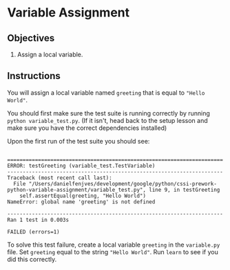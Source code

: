 # Variable Assignment

## Objectives

1. Assign a local variable.

## Instructions

You will assign a local variable named `greeting` that is equal to `"Hello World"`.

You should first make sure the test suite is running correctly by running `python variable_test.py`. (If it isn't, head back to the setup lesson and make sure you have the correct dependencies installed)

Upon the first run of the test suite you should see:

```

======================================================================
ERROR: testGreeting (variable_test.TestVariable)
----------------------------------------------------------------------
Traceback (most recent call last):
  File "/Users/danielfenjves/development/google/python/cssi-prework-python-variable-assignment/variable_test.py", line 9, in testGreeting
    self.assertEqual(greeting, "Hello World")
NameError: global name 'greeting' is not defined

----------------------------------------------------------------------
Ran 1 test in 0.003s

FAILED (errors=1)

```

To solve this test failure, create a local variable `greeting` in the `variable.py` file. Set `greeting` equal to the string `"Hello World"`. Run `learn` to see if you did this correctly.

